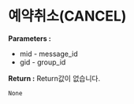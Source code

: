 # 예약취소\(CANCEL\)

**Parameters :** 

* mid - message\_id
* gid - group\_id

**Return :** Return값이 없습니다.

```javascript
None
```

